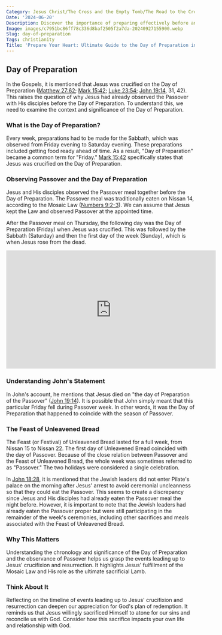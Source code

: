 ```yaml
---
Category: Jesus Christ/The Cross and the Empty Tomb/The Road to the Cross
Date: '2024-06-20'
Description: Discover the importance of preparing effectively before an important event or task. Learn strategies and tips for maximizing productivity on your day of preparation.
Image: images/c7951bc86ff78c336d8baf2505f2a7da-20240927155900.webp
Slug: day-of-preparation
Tags: christianity
Title: 'Prepare Your Heart: Ultimate Guide to the Day of Preparation in Christian Faith'
---
```


## Day of Preparation

In the Gospels, it is mentioned that Jesus was crucified on the Day of Preparation ([Matthew 27:62](https://www.bibleref.com/Matthew/27/Matthew-27-62.html); [Mark 15:42](https://www.bibleref.com/Mark/15/Mark-15-42.html); [Luke 23:54](https://www.bibleref.com/Luke/23/Luke-23-54.html); [John 19:14](https://www.bibleref.com/John/19/John-19-14.html), 31, 42). This raises the question of why Jesus had already observed the Passover with His disciples before the Day of Preparation. To understand this, we need to examine the context and significance of the Day of Preparation.

### What is the Day of Preparation?

Every week, preparations had to be made for the Sabbath, which was observed from Friday evening to Saturday evening. These preparations included getting food ready ahead of time. As a result, "Day of Preparation" became a common term for "Friday." [Mark 15:42](https://www.bibleref.com/Mark/15/Mark-15-42.html) specifically states that Jesus was crucified on the Day of Preparation.

### Observing Passover and the Day of Preparation

Jesus and His disciples observed the Passover meal together before the Day of Preparation. The Passover meal was traditionally eaten on Nissan 14, according to the Mosaic Law ([Numbers 9:2-3](https://www.bibleref.com/Numbers/9/Numbers-9-2.html)). We can assume that Jesus kept the Law and observed Passover at the appointed time. 

After the Passover meal on Thursday, the following day was the Day of Preparation (Friday) when Jesus was crucified. This was followed by the Sabbath (Saturday) and then the first day of the week (Sunday), which is when Jesus rose from the dead.


<iframe width="560" height="315" src="https://www.youtube.com/embed/0N20v9E0c1E" frameborder="0" allow="autoplay; encrypted-media" allowfullscreen></iframe>


### Understanding John's Statement

In John's account, he mentions that Jesus died on "the day of Preparation of the Passover" ([John 19:14](https://www.bibleref.com/John/19/John-19-14.html)). It is possible that John simply meant that this particular Friday fell during Passover week. In other words, it was the Day of Preparation that happened to coincide with the season of Passover.

### The Feast of Unleavened Bread

The Feast (or Festival) of Unleavened Bread lasted for a full week, from Nissan 15 to Nissan 22. The first day of Unleavened Bread coincided with the day of Passover. Because of the close relation between Passover and the Feast of Unleavened Bread, the whole week was sometimes referred to as "Passover." The two holidays were considered a single celebration.

In [John 18:28](https://www.bibleref.com/John/18/John-18-28.html), it is mentioned that the Jewish leaders did not enter Pilate's palace on the morning after Jesus' arrest to avoid ceremonial uncleanness so that they could eat the Passover. This seems to create a discrepancy since Jesus and His disciples had already eaten the Passover meal the night before. However, it is important to note that the Jewish leaders had already eaten the Passover proper but were still participating in the remainder of the week's ceremonies, including other sacrifices and meals associated with the Feast of Unleavened Bread.

### Why This Matters

Understanding the chronology and significance of the Day of Preparation and the observance of Passover helps us grasp the events leading up to Jesus' crucifixion and resurrection. It highlights Jesus' fulfillment of the Mosaic Law and His role as the ultimate sacrificial Lamb.

### Think About It

Reflecting on the timeline of events leading up to Jesus' crucifixion and resurrection can deepen our appreciation for God's plan of redemption. It reminds us that Jesus willingly sacrificed Himself to atone for our sins and reconcile us with God. Consider how this sacrifice impacts your own life and relationship with God.